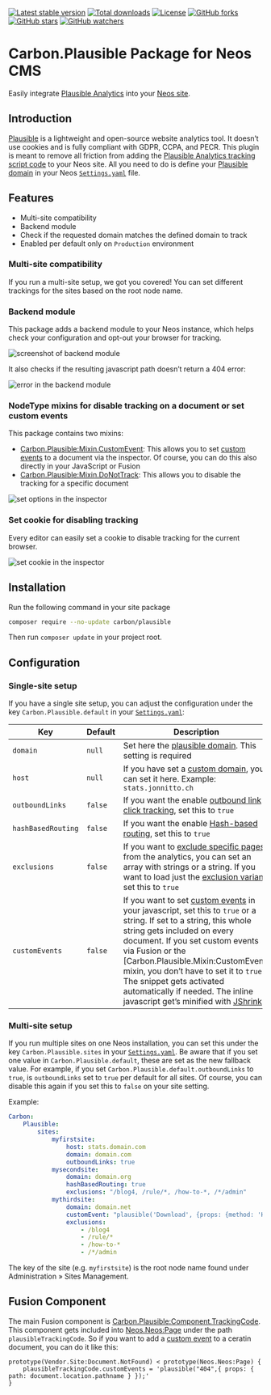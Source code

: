 [![Latest stable version]][packagist] [![Total downloads]][packagist] [![License]][packagist] [![GitHub forks]][fork] [![GitHub stars]][stargazers] [![GitHub watchers]][subscription]

# Carbon.Plausible Package for Neos CMS

Easily integrate [Plausible Analytics][plausible] into your [Neos site][neos].

## Introduction

[Plausible] is a lightweight and open-source website analytics tool. It doesn’t use cookies and is fully compliant with GDPR, CCPA, and PECR. This plugin is meant to remove all friction from adding the [Plausible Analytics tracking script code] to your Neos site. All you need to do is define your [Plausible domain] in your Neos [`Settings.yaml`] file.

## Features

-   Multi-site compatibility
-   Backend module
-   Check if the requested domain matches the defined domain to track
-   Enabled per default only on `Production` environment

### Multi-site compatibility

If you run a multi-site setup, we got you covered! You can set different trackings for the sites based on the root node name.

### Backend module

This package adds a backend module to your Neos instance, which helps check your configuration and opt-out your browser for tracking.

![screenshot of backend module]

It also checks if the resulting javascript path doesn’t return a 404 error:

![error in the backend module]

### NodeType mixins for disable tracking on a document or set custom events

This package contains two mixins:

-   [Carbon.Plausible:Mixin.CustomEvent]: This allows you to set [custom events] to a document via the inspector. Of course, you can do this also directly in your JavaScript or Fusion
-   [Carbon.Plausible:Mixin.DoNotTrack]: This allows you to disable the tracking for a specific document

![set options in the inspector]

### Set cookie for disabling tracking

Every editor can easily set a cookie to disable tracking for the current browser.

![set cookie in the inspector]

## Installation

Run the following command in your site package

```bash
composer require --no-update carbon/plausible
```

Then run `composer update` in your project root.

## Configuration

### Single-site setup

If you have a single site setup, you can adjust the configuration under the key `Carbon.Plausible.default` in your [`Settings.yaml`]:

| Key                | Default | Description                                                                                                                                                                                                                                                                                                                                                                                      |
| ------------------ | ------- | ------------------------------------------------------------------------------------------------------------------------------------------------------------------------------------------------------------------------------------------------------------------------------------------------------------------------------------------------------------------------------------------------ |
| `domain`           | `null`  | Set here the [plausible domain]. This setting is required                                                                                                                                                                                                                                                                                                                                        |
| `host`             | `null`  | If you have set a [custom domain], you can set it here. Example: `stats.jonnitto.ch`                                                                                                                                                                                                                                                                                                             |
| `outboundLinks`    | `false` | If you want the enable [outbound link click tracking], set this to `true`                                                                                                                                                                                                                                                                                                                        |
| `hashBasedRouting` | `false` | If you want the enable [Hash-based routing], set this to `true`                                                                                                                                                                                                                                                                                                                                  |
| `exclusions`       | `false` | If you want to [exclude specific pages] from the analytics, you can set an array with strings or a string. If you want to load just the [exclusion variant], set this to `true`                                                                                                                                                                                                                  |
| `customEvents`     | `false` | If you want to set [custom events] in your javascript, set this to `true` or a string. If set to a string, this whole string gets included on every document. If you set custom events via Fusion or the [Carbon.Plausible.Mixin:CustomEvent] mixin, you don’t have to set it to `true`. The snippet gets activated automatically if needed. The inline javascript get’s minified with [JShrink] |

### Multi-site setup

If you run multiple sites on one Neos installation, you can set this under the key `Carbon.Plausible.sites` in your [`Settings.yaml`]. Be aware that if you set one value in `Carbon.Plausible.default`, these are set as the new fallback value. For example, if you set `Carbon.Plausible.default.outboundLinks` to `true`, is `outboundLinks` set to `true` per default for all sites. Of course, you can disable this again if you set this to `false` on your site setting.

Example:

```yaml
Carbon:
    Plausible:
        sites:
            myfirstsite:
                host: stats.domain.com
                domain: domain.com
                outboundLinks: true
            mysecondsite:
                domain: domain.org
                hashBasedRouting: true
                exclusions: "/blog4, /rule/*, /how-to-*, /*/admin"
            mythirdsite:
                domain: domain.net
                customEvent: "plausible('Download', {props: {method: 'HTTP'}})"
                exclusions:
                    - /blog4
                    - /rule/*
                    - /how-to-*
                    - /*/admin
```

The key of the site (e.g. `myfirstsite`) is the root node name found under Administration » Sites Management.

## Fusion Component

The main Fusion component is [Carbon.Plausible:Component.TrackingCode]. This component gets included into [Neos.Neos:Page] under the path `plausibleTrackingCode`. So if you want to add a [custom event][custom events] to a ceratin document, you can do it like this:

```
prototype(Vendor.Site:Document.NotFound) < prototype(Neos.Neos:Page) {
    plausibleTrackingCode.customEvents = 'plausible("404",{ props: { path: document.location.pathname } });'
}
```

[packagist]: https://packagist.org/packages/carbon/plausible
[latest stable version]: https://poser.pugx.org/carbon/plausible/v/stable
[total downloads]: https://poser.pugx.org/carbon/plausible/downloads
[license]: https://poser.pugx.org/carbon/plausible/license
[github forks]: https://img.shields.io/github/forks/CarbonPackages/Carbon.Plausible.svg?style=social&label=Fork
[github stars]: https://img.shields.io/github/stars/CarbonPackages/Carbon.Plausible.svg?style=social&label=Stars
[github watchers]: https://img.shields.io/github/watchers/CarbonPackages/Carbon.Plausible.svg?style=social&label=Watch
[fork]: https://github.com/CarbonPackages/Carbon.Plausible/fork
[stargazers]: https://github.com/CarbonPackages/Carbon.Plausible/stargazers
[subscription]: https://github.com/CarbonPackages/Carbon.Plausible/subscription
[screenshot of backend module]: https://user-images.githubusercontent.com/4510166/105641544-c5abd980-5e84-11eb-8515-80ae5bda9000.png
[error in the backend module]: https://user-images.githubusercontent.com/4510166/105641545-c80e3380-5e84-11eb-8fda-31a080e990e2.png
[set cookie in the inspector]: https://user-images.githubusercontent.com/4510166/105755892-3669f900-5f4c-11eb-96ef-4a6db137a936.gif
[set options in the inspector]: https://user-images.githubusercontent.com/4510166/105755934-41248e00-5f4c-11eb-87dc-e4a4434943b0.gif
[neos]: https://www.neos.io
[plausible]: https://plausible.io
[plausible analytics tracking script code]: https://docs.plausible.io/plausible-script
[plausible domain]: https://docs.plausible.io/add-website
[carbon.plausible:mixin.customevent]: Configuration/NodeTypes.Mixin.CustomEvent.yaml
[carbon.plausible:mixin.donottrack]: Configuration/NodeTypes.Mixin.DoNotTrack.yaml
[custom events]: https://plausible.io/docs/custom-event-goals
[`settings.yaml`]: Configuration/Settings.Carbon.yaml
[custom domain]: https://plausible.io/docs/custom-domain
[outbound link click tracking]: https://plausible.io/docs/outbound-link-click-tracking
[hash-based routing]: https://plausible.io/docs/hash-based-routing
[exclude specific pages]: https://plausible.io/docs/excluding-pages
[exclusion variant]: https://plausible.io/docs/excluding
[carbon.plausible:component.trackingcode]: Resources/Private/Fusion/Component/TrackingCode.fusion
[neos.neos:page]: Resources/Private/Fusion/Override/Page.fusion
[jshrink]: https://github.com/tedious/JShrink

